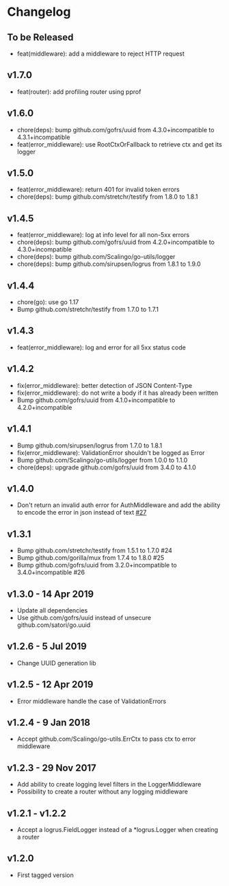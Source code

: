 # Changelog

## To be Released

* feat(middleware): add a middleware to reject HTTP request

## v1.7.0

* feat(router): add profiling router using pprof

## v1.6.0

* chore(deps): bump github.com/gofrs/uuid from 4.3.0+incompatible to 4.3.1+incompatible
* feat(error_middleware): use RootCtxOrFallback to retrieve ctx and get its logger

## v1.5.0

* feat(error_middleware): return 401 for invalid token errors
* chore(deps): bump github.com/stretchr/testify from 1.8.0 to 1.8.1

## v1.4.5

* feat(error_middleware): log at info level for all non-5xx errors
* chore(deps): bump github.com/gofrs/uuid from 4.2.0+incompatible to 4.3.0+incompatible
* chore(deps): bump github.com/Scalingo/go-utils/logger
* chore(deps): bump github.com/sirupsen/logrus from 1.8.1 to 1.9.0

## v1.4.4

* chore(go): use go 1.17
* Bump github.com/stretchr/testify from 1.7.0 to 1.7.1

## v1.4.3

* feat(error_middleware): log and error for all 5xx status code

## v1.4.2

* fix(error_middleware): better detection of JSON Content-Type
* fix(error_middleware): do not write a body if it has already been written
* Bump github.com/gofrs/uuid from 4.1.0+incompatible to 4.2.0+incompatible

## v1.4.1

* Bump github.com/sirupsen/logrus from 1.7.0 to 1.8.1
* fix(error_middleware): ValidationError shouldn't be logged as Error
* Bump github.com/Scalingo/go-utils/logger from 1.0.0 to 1.1.0
* chore(deps): upgrade github.com/gofrs/uuid from 3.4.0 to 4.1.0

## v1.4.0

* Don't return an invalid auth error for AuthMiddleware and add the ability to encode the error in json instead of text
  [#27](https://github.com/Scalingo/go-handlers/pull/27)

## v1.3.1

* Bump github.com/stretchr/testify from 1.5.1 to 1.7.0 #24
* Bump github.com/gorilla/mux from 1.7.4 to 1.8.0 #25
* Bump github.com/gofrs/uuid from 3.2.0+incompatible to 3.4.0+incompatible #26

## v1.3.0 - 14 Apr 2019

* Update all dependencies
* Use github.com/gofrs/uuid instead of unsecure github.com/satori/go.uuid

## v1.2.6 - 5 Jul 2019

* Change UUID generation lib

## v1.2.5 - 12 Apr 2019

* Error middleware handle the case of ValidationErrors

## v1.2.4 - 9 Jan 2018

* Accept github.com/Scalingo/go-utils.ErrCtx to pass ctx to error middleware

## v1.2.3 - 29 Nov 2017

* Add ability to create logging level filters in the LoggerMiddleware
* Possibility to create a router without any logging middleware

## v1.2.1 - v1.2.2

* Accept a logrus.FieldLogger instead of a *logrus.Logger when creating a router

## v1.2.0

* First tagged version
